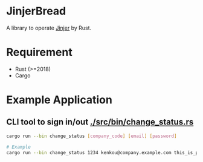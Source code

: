 # JinjerBread

A library to operate [Jinjer](https://kintai.jinjer.biz/) by Rust.

# Requirement
- Rust (>=2018)
- Cargo

# Example Application
## CLI tool to sign in/out [./src/bin/change_status.rs](./src/bin/change_status.rs)
```bash
cargo run --bin change_status [company_code] [email] [password]

# Example
cargo run --bin change_status 1234 kenkou@company.example.com this_is_password
```
